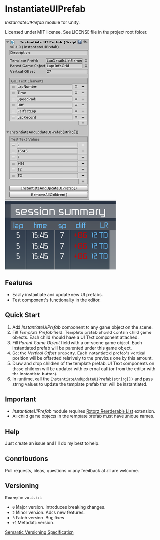 ﻿# InstantiateUIPrefab

*InstantiateUIPrefab* module for Unity.

Licensed under MIT license. See LICENSE file in the project root folder.

![InstantiateUIPrefab](/Resources/cover_screenshot.png?raw=true)
![](/Resources/in-game_picture.png?raw=true)

## Features

* Easily instantiate and update new UI prefabs.
* Test component's functionality in the editor.

## Quick Start

1. Add _InstantiateUIPrefab_ component to any game object on the scene.
2. Fill _Template Prefab_ field. Template prefab should contain child game objects. Each child should have a UI Text component attached.
3. Fill _Parent Game Object_ field with a on-scene game object. Each instantiated prefab will be parented under this game object.
4. Set the _Vertical Offset_ property. Each instantiated prefab's vertical position will be
offsetted relatively to the previous one by this amount.
5. Draw and drop children of the template prefab. UI Text components on those children will be updated with external call (or from the editor with the instantiate button).
6. In runtime, call the `InstantiateAndUpdateUIPrefab(string[])` and pass string values to update the template prefab that will be instantiated.

## Important

* _InstantiateUIPrefab_ module requires [Rotorz Reorderable List](https://bitbucket.org/rotorz/reorderable-list-editor-field-for-unity) extension.
* All child game objects in the template prefab must have unique names.

## Help

Just create an issue and I'll do my best to help.

## Contributions

Pull requests, ideas, questions or any feedback at all are welcome.

## Versioning

Example: `v0.2.3+1`

- `0` Major version. Introduces breaking changes.
- `2` Minor version. Adds new features.
- `3` Patch version. Bug fixes.
- `+1` Metadata version.

[Semantic Versioning Specification](http://semver.org/)
